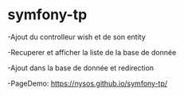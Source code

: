 # symfony-tp

-Ajout du controlleur wish et de son entity

-Recuperer et afficher la liste de la base de donnée

-Ajout dans la base de donnée et redirection

-PageDemo: https://nysos.github.io/symfony-tp/